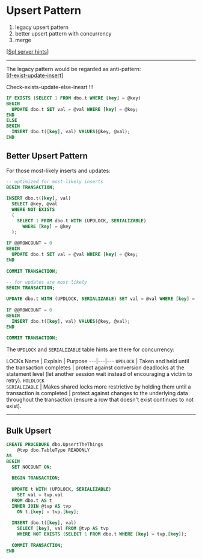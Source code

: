 # Upsert Pattern
1. legacy upsert pattern
1. better upsert pattern with concurrency
1. merge

[[Sql server hints][sqlserver-hints]]

---

The legacy pattern would be regarded as anti-pattern:  
[[if-exist-update-insert]]

Check-exists-update-else-inesrt !!!
```sql
IF EXISTS (SELECT 1 FROM dbo.t WHERE [key] = @key)
BEGIN
  UPDATE dbo.t SET val = @val WHERE [key] = @key;
END
ELSE
BEGIN
  INSERT dbo.t([key], val) VALUES(@key, @val); 
END
```

## Better Upsert Pattern
For those most-likely inserts and updates:
```sql
-- optimized for most-likely inserts
BEGIN TRANSACTION;
 
INSERT dbo.t([key], val) 
  SELECT @key, @val
  WHERE NOT EXISTS
  (
    SELECT 1 FROM dbo.t WITH (UPDLOCK, SERIALIZABLE)
      WHERE [key] = @key
  );
 
IF @@ROWCOUNT = 0
BEGIN
  UPDATE dbo.t SET val = @val WHERE [key] = @key;
END
 
COMMIT TRANSACTION;
```

```sql
-- for updates are most likely
BEGIN TRANSACTION;
 
UPDATE dbo.t WITH (UPDLOCK, SERIALIZABLE) SET val = @val WHERE [key] = @key;
 
IF @@ROWCOUNT = 0
BEGIN
  INSERT dbo.t([key], val) VALUES(@key, @val);
END
 
COMMIT TRANSACTION;
```

The `UPDLOCK` and `SERIALIZABLE` table hints are there for concurrency:

LOCKs
Name | Explain | Purpose
---|---|---
`UPDLOCK` | Taken and held until the transaction completes | protect against conversion deadlocks at the statement level (let another session wait instead of encouraging a victim to retry).
`HOLDLOCK` <br> `SERIALIZABLE` | Makes shared locks more restrictive by holding them until a transaction is completed | protect against changes to the underlying data throughout the transaction (ensure a row that doesn't exist continues to not exist).


---

## Bulk Upsert
```sql
CREATE PROCEDURE dbo.UpsertTheThings
    @tvp dbo.TableType READONLY
AS
BEGIN
  SET NOCOUNT ON;
 
  BEGIN TRANSACTION;
 
  UPDATE t WITH (UPDLOCK, SERIALIZABLE) 
    SET val = tvp.val
  FROM dbo.t AS t
  INNER JOIN @tvp AS tvp
    ON t.[key] = tvp.[key];
 
  INSERT dbo.t([key], val)
    SELECT [key], val FROM @tvp AS tvp
    WHERE NOT EXISTS (SELECT 1 FROM dbo.t WHERE [key] = tvp.[key]);
 
  COMMIT TRANSACTION;
END
```

[if-exist-update-insert]: https://sqlperformance.com/2020/09/locking/upsert-anti-pattern
[sqlserver-hints]: https://docs.microsoft.com/en-us/sql/t-sql/queries/hints-transact-sql-table?view=sql-server-ver15